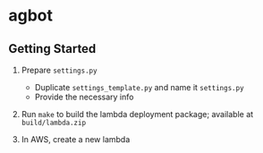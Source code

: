 # agbot

## Getting Started
1. Prepare `settings.py`

    * Duplicate `settings_template.py` and name it `settings.py`
    * Provide the necessary info

2. Run `make` to build the lambda deployment package; available at `build/lambda.zip`
3. In AWS, create a new lambda

